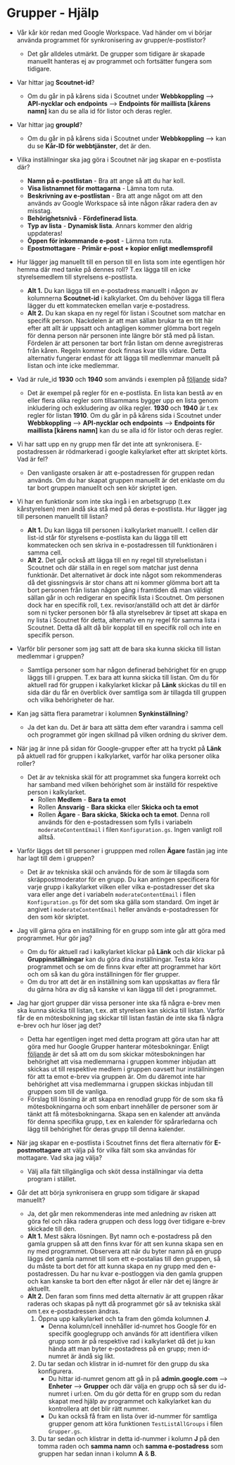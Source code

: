 # Grupper - Hjälp
* Vår kår kör redan med Google Workspace. Vad händer om vi börjar använda programmet för synkronisering av grupper/e-postlistor?
  - Det går alldeles utmärkt. De grupper som tidigare är skapade manuellt hanteras ej av programmet och fortsätter fungera som tidigare.

* Var hittar jag **Scoutnet-id**?
  - Om du går in på kårens sida i Scoutnet under **Webbkoppling** --> **API-nycklar och endpoints** --> **Endpoints för maillista [kårens namn]** kan du se alla id för listor och deras regler.

* Var hittar jag **groupId**?
  - Om du går in på kårens sida i Scoutnet under **Webbkoppling** --> kan du se **Kår-ID för webbtjänster**, det är den.

* Vilka inställningar ska jag göra i Scoutnet när jag skapar en e-postlista där?
  - **Namn på e-postlistan** - Bra att ange så att du har koll.
  - **Visa listnamnet för mottagarna** - Lämna tom ruta.
  - **Beskrivning av e-postlistan** - Bra att ange något om att den används av Google Workspace så inte någon råkar radera den av misstag.
  - **Behörighetsnivå** - **Fördefinerad lista**.
  - **Typ av lista** - **Dynamisk lista**. Annars kommer den aldrig uppdateras!
  - **Öppen för inkommande e-post** - Lämna tom ruta.
  - **Epostmottagare** - **Primär e-post + kopior enligt medlemsprofil**

* Hur lägger jag manuellt till en person till en lista som inte egentligen hör hemma där med tanke på dennes roll? T.ex lägga till en icke styrelsemedlem till styrelsens e-postlista.
  - **Alt 1.** Du kan lägga till en e-postadress manuellt i någon av kolumnerna **Scoutnet-id** i kalkylarket. Om du behöver lägga till flera lägger du ett kommatecken emellan varje e-postadress.
  - **Alt 2.** Du kan skapa en ny regel för listan i Scoutnet som matchar en specifik person. Nackdelen är att man sällan brukar ta en titt här efter att allt är uppsatt och antagligen kommer glömma bort regeln för denna person när personen inte längre bör stå med på listan. Fördelen är att personen tar bort från listan om denne avregistreras från kåren. Regeln kommer dock finnas kvar tills vidare. Detta alternativ fungerar endast för att lägga till medlemmar manuellt på listan och inte icke medlemmar.

* Vad är rule_id **1930** och **1940** som används i exemplen på [följande](./Grupper-Hur-gör-jag-för-att) sida?
  - Det är exempel på regler för en e-postlista. En lista kan bestå av en eller flera olika regler som tillsammans bygger upp en lista genom inkludering och exkludering av olika regler. **1930** och **1940** är t.ex regler för listan **1910**. Om du går in på kårens sida i Scoutnet under **Webbkoppling** --> **API-nycklar och endpoints** --> **Endpoints för maillista [kårens namn]** kan du se alla id för listor och deras regler.

* Vi har satt upp en ny grupp men får det inte att synkronisera. E-postadressen är rödmarkerad
i google kalkylarket efter att skriptet körts. Vad är fel?
  - Den vanligaste orsaken är att e-postadressen för gruppen redan används. Om du har skapat
gruppen manuellt är det enklaste om du tar bort gruppen manuellt och sen kör skriptet igen.

* Vi har en funktionär som inte ska ingå i en arbetsgrupp (t.ex kårstyrelsen) men ändå ska stå
med på deras e-postlista. Hur lägger jag till personen manuellt till listan?
  - **Alt 1.** Du kan lägga till personen i kalkylarket manuellt. I cellen där list-id står för styrelsens e-postlista kan du lägga till ett kommatecken och sen skriva in e-postadressen
  till funktionären i samma cell.
  - **Alt 2.** Det går också att lägga till en ny regel till styrelselistan i Scoutnet och där
  ställa in en regel som matchar just denna funktionär. Det alternativet är dock inte något
  som rekommenderas då det gissningsvis är stor chans att ni kommer glömma bort att ta bort
  personen från listan någon gång i framtiden då man väldigt sällan går in och redigerar en
  specifik lista i Scoutnet. Om personen dock har en specifik roll, t.ex. revisor/anställd och
  att det är därför som ni tycker personen bör få alla styrelsebrev är tipset att skapa en ny
  lista i Scoutnet för detta, alternativ en ny regel för samma lista i Scoutnet. Detta då allt
  då blir kopplat till en specifik roll och inte en specifik person.

* Varför blir personer som jag satt att de bara ska kunna skicka till listan medlemmar i gruppen?
  - Samtliga personer som har någon definerad behörighet för en grupp läggs till i gruppen. T.ex bara att kunna skicka till listan. Om du för aktuell rad för gruppen i kalkylarket klickar på **Länk** skickas du till en sida där du får en överblick över samtliga som är tillagda till gruppen och vilka behörigheter de har.

* Kan jag sätta flera parametrar i kolumnen **Synkinställning**?
  - Ja det kan du. Det är bara att sätta dem efter varandra i samma cell och programmet gör ingen skillnad på vilken ordning du skriver dem.

* När jag är inne på sidan för Google-grupper efter att ha tryckt på **Länk** på aktuell rad för gruppen i kalkylarket, varför har olika personer olika roller?
  - Det är av tekniska skäl för att programmet ska fungera korrekt och har samband med vilken behörighet som är inställd för respektive person i kalkylarket.
    - Rollen **Medlem** - **Bara ta emot**
    - Rollen **Ansvarig** - **Bara skicka** eller **Skicka och ta emot**
    - Rollen **Ägare** - **Bara skicka**, **Skicka och ta emot**. Denna roll används för den e-postadressen som fylls i variabeln `moderateContentEmail` i filen `Konfiguration.gs`. Ingen vanligt roll alltså.

* Varför läggs det till personer i grupppen med rollen **Ägare** fastän jag inte har lagt till dem i gruppen?
  - Det är av tekniska skäl och används för de som är tillagda som skräppostmoderator för en grupp. Du kan antingen specificera för varje grupp i kalkylarket vilken eller vilka e-postadresser det ska vara eller ange det i variabeln `moderateContentEmail` i filen `Konfiguration.gs` för det som ska gälla som standard. Om inget är angivet i `moderateContentEmail` heller används e-postadressen för den som kör skriptet.

* Jag vill gärna göra en inställning för en grupp som inte går att göra med programmet. Hur gör jag?
  - Om du för aktuell rad i kalkylarket klickar på **Länk** och där klickar på **Gruppinställningar** kan du göra dina inställningar. Testa köra programmet och se om de finns kvar efter att programmet har kört och om så kan du göra inställningen för fler grupper.
  - Om du tror att det är en inställning som kan uppskattas av flera får du gärna höra av dig så kanske vi kan lägga till det i programmet.

* Jag har gjort grupper där vissa personer inte ska få några e-brev men ska kunna skicka till listan, t.ex. att styrelsen kan skicka till listan. Varför får de en mötesbokning jag skickar till listan fastän de inte ska få några e-brev och hur löser jag det?
  - Detta har egentligen inget med detta program att göra utan har att göra med hur Google Grupper hanterar mötesbokningar. Enligt [följande](https://support.google.com/calendar/answer/172013?hl=en) är det så att om du som skickar mötesbokningen har behörighet att visa medlemmarna i gruppen kommer inbjudan att skickas ut till respektive medlem i gruppen oavsett hur inställningen för att ta emot e-brev via gruppen är. Om du däremot inte har behörighet att visa medlemmarna i gruppen skickas inbjudan till gruppen som till de vanliga.
  - Förslag till lösning är att skapa en renodlad grupp för de som ska få mötesbokningarna och som enbart innehåller de personer som är tänkt att få mötesbokningarna.
  Skapa sen en kalender att använda för denna specifika grupp, t.ex en kalender för spårarledarna och lägg till behörighet för deras grupp till denna kalender.

* När jag skapar en e-postlista i Scoutnet finns det flera alternativ för **E-postmottagare** att välja på för vilka fält som ska användas för mottagare. Vad ska jag välja?
  - Välj alla fält tillgängliga och sköt dessa inställningar via detta program i stället.

* Går det att börja synkronisera en grupp som tidigare är skapad manuellt?
  - Ja, det går men rekommenderas inte med anledning av risken att göra fel och råka radera gruppen och dess logg över tidigare e-brev skickade till den.
  - **Alt 1.** Mest säkra lösningen. Byt namn och e-postadress på den gamla gruppen så att den finns kvar för att sen kunna skapa sen en ny med programmet. Observera att när du byter namn på en grupp läggs det gamla namnet till som ett e-postalias till den gruppen, så du måste ta bort det för att kunna skapa en ny grupp med den e-postadressen. Du har nu kvar e-postloggen via den gamla gruppen och kan kanske ta bort den efter något år eller när det ej längre är aktuellt.
  - **Alt 2.** Den faran som finns med detta alternativ är att gruppen råkar raderas och skapas på nytt då programmet gör så av tekniska skäl om t.ex e-postadressen ändras.
    1. Öppna upp kalkylarket och ta fram den gömda kolumnen **J**.
       - Denna kolumn/cell innehåller id-numret hos Google för en specifik googlegrupp och används för att identifiera vilken grupp som är på respektive rad i kalkylarket då det ju kan hända att man byter e-postadress på en grupp; men id-numret är ändå sig likt.
    1. Du tar sedan och klistrar in id-numret för den grupp du ska konfigurera.
        - Du hittar id-numret genom att gå in på **admin.google.com** --> **Enheter** --> **Grupper** och där välja en grupp och så ser du id-numret i url:en. Om du gör detta för en grupp som du redan skapat med hjälp av programmet och kalkylarket kan du kontrollera att det blir rätt nummer.
        - Du kan också få fram en lista över id-nummer för samtliga grupper genom att köra funktionen `TestListAllGroups` i filen `Grupper.gs`.
    1. Du tar sedan och klistrar in detta id-nummer i kolumn **J** på den tomma raden och **samma namn** och **samma e-postadress** som gruppen har sedan innan i kolumn **A** & **B**.
